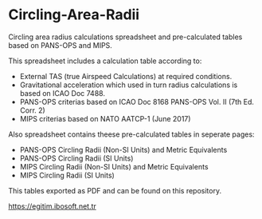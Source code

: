 # Circling-Area-Radii
Circling area radius calculations spreadsheet and pre-calculated tables based on PANS-OPS and MIPS.

This spreadsheet includes a calculation table according to:
* External TAS (true Airspeed Calculations) at required conditions.
* Gravitational acceleration which used in turn radius calculations is based on ICAO Doc 7488.
* PANS-OPS criterias based on ICAO Doc 8168 PANS-OPS Vol. II (7th Ed. Corr. 2)
* MIPS criterias based on NATO AATCP-1 (June 2017)

Also spreadsheet contains theese pre-calculated tables in seperate pages:
* PANS-OPS Circling Radii (Non-SI Units) and Metric Equivalents
* PANS-OPS Circling Radii (SI Units)
* MIPS Circling Radii (Non-SI Units) and Metric Equivalents
* MIPS Circling Radii (SI Units)

This tables exported as PDF and can be found on this repository.

https://egitim.ibosoft.net.tr
